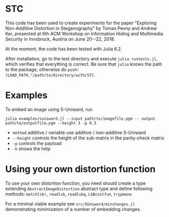 # STC

This code has been used to create experiments for the paper "Exploring Non-Additive Distortion in Steganography" by Tomas Pevny and Andrew Ker, presented at 6th ACM Workshop on Information Hiding and Multimedia Security in Innsbruck, Austria on June 20--22, 2018.

At the moment, the code has been tested with Julia 6.2.

After installation, go to the test directory and execute `julia runtests.jl`, which verifies that everything is correct. Be sure that `julia` knows the path to the package, otherwise do `push!(LOAD_PATH,"/path/to/directory/with/STC`.

# Examples

To embed an image using S-Uniward, run

`julia examples/suniward.jl --input path/to/imagefile.pgm -- output path/to/outputfile.pgm --height 3 -p 0.3`

  - `method`    additive / variable use additive / non-additive S-Uniward
  - `--height`  controls the height of the sub-matrix in the parity-check matrix
  - `-p`        controls the payload
  - `-h`        shows the help


# Using your own distortion function

To use your own distortion function, you need should create a type extending  `AbstractImageDistortion` abstract type and define following methods: `matchlsb!`, `readlsb`, `readlsbq`, `LSBcostfun`, `trypmone`

For a minimal viable example see `src/SUniward/minchanges.jl` demonstrating minimization of a number of embedding changes. 
